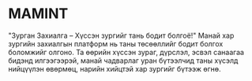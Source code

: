 # MAMINT
"Зурган Захиалга – Хүссэн зургийг тань бодит болгоё!" Манай хар зургийн захиалгын платформ нь таны төсөөллийг бодит болгох боломжийг олгоно. Та өөрийн хүссэн зураг, дүрслэл, эсвэл санаагаа бидэнд илгээгээрэй, манай чадварлаг уран бүтээлчид таны хүсэлд нийцүүлэн өвөрмөц, нарийн хийцтэй хар зургийг бүтээж өгнө. 
